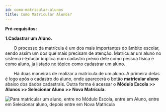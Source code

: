 ```yaml
---
id: como-matricular-alunos
title: Como Matricular Alunos?
---
```


**Pré-requisitos:**

**1.Cadastrar um Aluno.**

&nbsp;&nbsp;&nbsp;&nbsp;&nbsp;&nbsp;&nbsp;O processo da matrícula é um dos mais importantes do âmbito escolar, sendo assim um dos que mais precisam de atenção. Matricular um aluno no sistema i-Educar implica num cadastro prévio dele como pessoa física e como aluno, ja listado no tópico como cadastrar um aluno.

&nbsp;&nbsp;&nbsp;&nbsp;&nbsp;&nbsp;&nbsp;Há duas maneiras de realizar a matrícula de um aluno. A primeira delas é logo após o cadastro do aluno, onde aparecerá o botão **matricular aluno** abaixo dos dados cadastrais. Outra forma é acessar o **Módulo Escola >> Alunos >> Selecionar Aluno >> Nova Matrícula.**

![Para matricular um aluno, entre no Módulo Escola, entre em Aluno, entre em Selecionar aluno, depois entre em Nova Matrícula](../img/treinamento-gif/matricular_aluno.gif)
